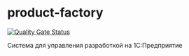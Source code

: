 # product-factory
[![Quality Gate Status](https://sonarcloud.io/api/project_badges/measure?project=alexandrkakushin_product-factory&metric=alert_status)](https://sonarcloud.io/dashboard?id=alexandrkakushin_product-factory)

Система для управления разработкой на 1С:Предприятие
